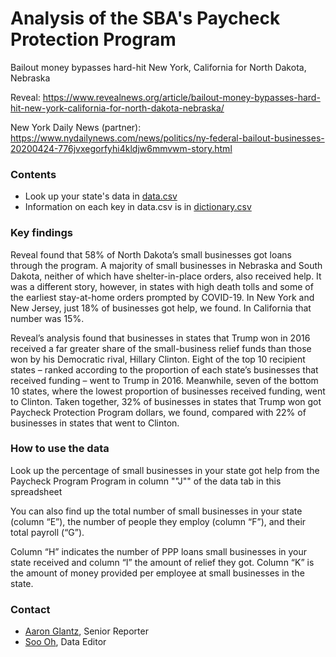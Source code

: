 # Analysis of the SBA's Paycheck Protection Program 

Bailout money bypasses hard-hit New York, California for North Dakota, Nebraska

Reveal: https://www.revealnews.org/article/bailout-money-bypasses-hard-hit-new-york-california-for-north-dakota-nebraska/

New York Daily News (partner): https://www.nydailynews.com/news/politics/ny-federal-bailout-businesses-20200424-776jvxegorfyhi4kldjw6mmvwm-story.html


### Contents
- Look up your state's data in [data.csv](data.csv) 
- Information on each key in data.csv is in [dictionary.csv](dictionary.csv)


### Key findings

Reveal found that 58% of North Dakota’s small businesses got loans through the program. A majority of small businesses in Nebraska and South Dakota, neither of which have shelter-in-place orders, also received help. It was a different story, however, in states with high death tolls and some of the earliest stay-at-home orders prompted by COVID-19. In New York and New Jersey, just 18% of businesses got help, we found. In California that number was 15%.

Reveal’s analysis found that businesses in states that Trump won in 2016 received a far greater share of the small-business relief funds than those won by his Democratic rival, Hillary Clinton. Eight of the top 10 recipient states – ranked according to the proportion of each state’s businesses that received funding – went to Trump in 2016. Meanwhile, seven of the bottom 10 states, where the lowest proportion of businesses received funding, went to Clinton. Taken together, 32% of businesses in states that Trump won got Paycheck Protection Program dollars, we found, compared with 22% of businesses in states that went to Clinton.


### How to use the data

Look up the percentage of small businesses in your state got help from the Paycheck Program Program in column ""J"" of the data tab in this spreadsheet

You can also find up the total number of small businesses in your state (column “E”), the number of people they employ (column “F”), and their total payroll (“G”). 

Column “H” indicates the number of PPP loans small businesses in your state received and column “I” the amount of relief they got. Column “K” is the amount of money provided per employee at small businesses in the state.


### Contact

- [Aaron Glantz](mailto:aglantz@revealnews.org), Senior Reporter
- [Soo Oh](mailto:soh@revealnews.org), Data Editor
